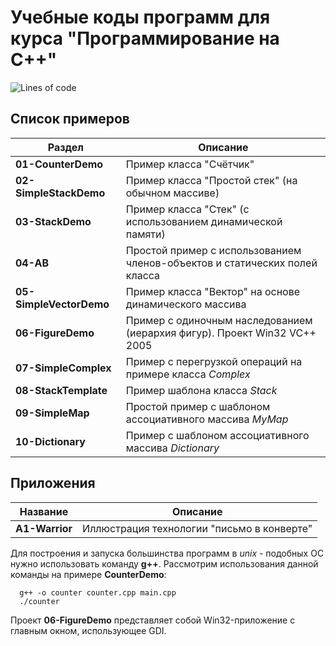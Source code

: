 # Учебные коды программ для курса "Программирование на С++"

![Lines of code](https://img.shields.io/tokei/lines/GitHub/ashtanyuk/CPP-examples)

## Список примеров

| Раздел                            | Описание                          |
|----------------------------------|-----------------------------------|
|**01-CounterDemo**      | Пример класса "Счётчик"           |
|**02-SimpleStackDemo** | Пример класса "Простой стек" (на обычном массиве)|
|**03-StackDemo** | Пример класса "Стек" (с использованием динамической памяти)|
|**04-AB**| Простой пример с использованием членов-объектов и статических полей класса |
|**05-SimpleVectorDemo** | Пример класса "Вектор" на основе динамического массива |
|**06-FigureDemo** | Пример с одиночным наследованием (иерархия фигур). Проект Win32 VC++ 2005 |
| **07-SimpleComplex** | Пример с перегрузкой операций на примере класса *Complex* |
| **08-StackTemplate** | Пример шаблона класса *Stack* |
| **09-SimpleMap** | Простой пример с шаблоном ассоциативного массива *MyMap* |
| **10-Dictionary** | Пример с шаблоном ассоциативного массива *Dictionary* |



## Приложения



| Название  | Описание  |
|---------------|----------------|
| **A1-Warrior**    |   Иллюстрация технологии "письмо в конверте"  |


Для построения и запуска большинства программ в *unix* - подобных ОС нужно использовать команду **g++**. Рассмотрим использования данной команды на примере **CounterDemo**:

```
  g++ -o counter counter.cpp main.cpp
  ./counter
```

Проект **06-FigureDemo** представляет собой Win32-приложение с главным окном, использующее GDI.
